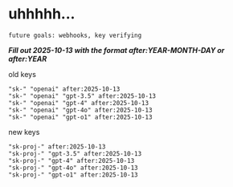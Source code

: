 # uhhhhh...

`future goals: webhooks, key verifying`



***Fill out 2025-10-13 with the format after:YEAR-MONTH-DAY or after:YEAR***

old keys
```
"sk-" "openai" after:2025-10-13
"sk-" "openai" "gpt-3.5" after:2025-10-13
"sk-" "openai" "gpt-4" after:2025-10-13
"sk-" "openai" "gpt-4o" after:2025-10-13
"sk-" "openai" "gpt-o1" after:2025-10-13
```

new keys
```
"sk-proj-" after:2025-10-13
"sk-proj-" "gpt-3.5" after:2025-10-13
"sk-proj-" "gpt-4" after:2025-10-13
"sk-proj-" "gpt-4o" after:2025-10-13
"sk-proj-" "gpt-o1" after:2025-10-13
```
